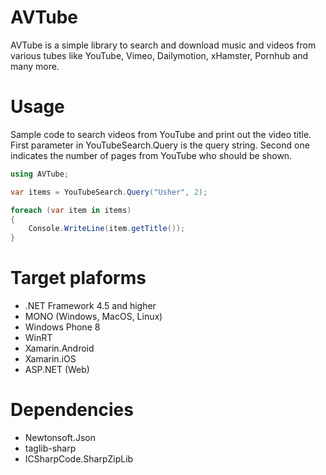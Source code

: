 # AVTube

AVTube is a simple library to search and download music and videos from various tubes like YouTube, Vimeo, Dailymotion, xHamster, Pornhub and many more.

# Usage

Sample code to search videos from YouTube and print out the video title. First parameter in YouTubeSearch.Query is the query string. Second one indicates the number of pages from YouTube who should be shown.

```cs
using AVTube;

var items = YouTubeSearch.Query("Usher", 2);

foreach (var item in items)
{
    Console.WriteLine(item.getTitle());
}
```

# Target plaforms

+ .NET Framework 4.5 and higher
+ MONO (Windows, MacOS, Linux)
+ Windows Phone 8
+ WinRT
+ Xamarin.Android
+ Xamarin.iOS
+ ASP.NET (Web)

# Dependencies

+ Newtonsoft.Json
+ taglib-sharp
+ ICSharpCode.SharpZipLib
